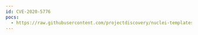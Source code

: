 ```yaml
---
id: CVE-2020-5776
pocs:
  - https://raw.githubusercontent.com/projectdiscovery/nuclei-templates/master/cves/2020/CVE-2020-5776.yaml
---
```

